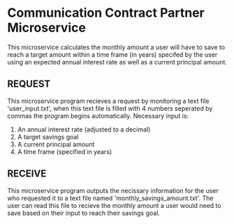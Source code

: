 # Communication Contract Partner Microservice

This microservice calculates the monthly amount a user will have to save to reach a target amount within a time frame (in years) specifed by the user using an expected annual interest rate as well as a current principal amount. 

## REQUEST
This microservice program recieves a request by monitoring a text file 'user_input.txt', when this text file is filled with 4 numbers seperated by commas the program begins automatically. Necessary input is:

1. An annual interest rate (adjusted to a decimal)
2. A target savings goal
3. A current principal amount
4. A time frame (specified in years)

## RECEIVE 
This microservice program outputs the necissary information for the user who requested it to a text file named 'monthly_savings_amount.txt'. The user can read this file to recieve the monthly amount a user would need to save based on their input to reach their savings goal. 
